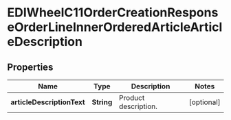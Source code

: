 

# EDIWheelC11OrderCreationResponseOrderLineInnerOrderedArticleArticleDescription


## Properties

| Name | Type | Description | Notes |
|------------ | ------------- | ------------- | -------------|
|**articleDescriptionText** | **String** | Product description. |  [optional] |



